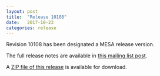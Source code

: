 ```yaml
---
layout: post
title:  "Release 10108"
date:   2017-10-23
categories: release
---
```


Revision 10108 has been designated a MESA release version.

The full release notes are available in [this mailing list post][notes].

[notes]:https://lists.mesastar.org/pipermail/mesa-users/2017-October/008134.html

A [ZIP file of this release][zip] is available for download.

[zip]:http://sourceforge.net/projects/mesa/files/releases/mesa-r10108.zip/download
